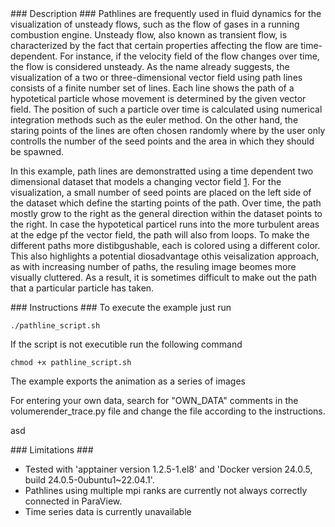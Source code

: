 <div id="description" outline_label="Description" outline_indent="0" markdown="1">
### Description ###
Pathlines are frequently used in fluid dynamics for the visualization of unsteady flows, such as the flow of gases in a running combustion engine.
Unsteady flow, also known as transient flow, is characterized by the fact that certain properties affecting the flow are time-dependent.
For instance, if the velocity field of the flow changes over time, the flow is considered unsteady.
As the name already suggests, the visualization of a two or three-dimensional vector field using path lines consists of a finite number set of lines.
Each line shows the path of a hypotetical particle whose movement is determined by the given vector field.
The position of such a particle over time is calculated using numerical integration methods such as the euler method.
On the other hand, the staring points of the lines are often chosen randomly where by the user only controlls the number of the seed points and the area in which they should be spawned.

<!--In comparison to stream lines which also visualize a dataset using lines, 
The computation of pathlines makes only sense if the given dataset is time-depenedent.
Otherwise they are identical to steamlines.-->

In this example, path lines are demonstratted using a time dependent two dimensional dataset that models a changing vector field [1](#reference_dataset).
For the visualization, a small number of seed points are placed on the left side of the dataset which define the starting points of the path.
Over time, the path mostly grow to the right as the general direction within the dataset points to the right.
In case the hypotetical particel runs into the more turbulent areas at the edge pf the vector field, the path will also from loops.
To make the different paths more distibgushable, each is colored using a different color.
This also highlights a potential diosadvantage othis veisalization approach, as with increasing number of paths, the resuling image beomes more visually cluttered.
As a result, it is sometimes difficult to make out the path that a particular particle has taken.
</div>
<div id="instructions" outline_label="Instructions" outline_indent="0" markdown="1">
### Instructions ###
To execute the example just run

```
./pathline_script.sh
```

If the script is not executible run the following command

```
chmod +x pathline_script.sh
```

The example exports the animation as a series of images

For entering your own data, search for "OWN_DATA" comments in the volumerender_trace.py file and change the file according to the instructions.

asd
</div>
<div id="limitations" outline_label="Limitations" outline_indent="0" markdown="1">
### Limitations ###

- Tested with 'apptainer version 1.2.5-1.el8' and 'Docker version 24.0.5, build 24.0.5-0ubuntu1~22.04.1'.
- Pathlines using multiple mpi ranks are currently not always correctly connected in ParaView.
- Time series data is currently unavailable

</div>